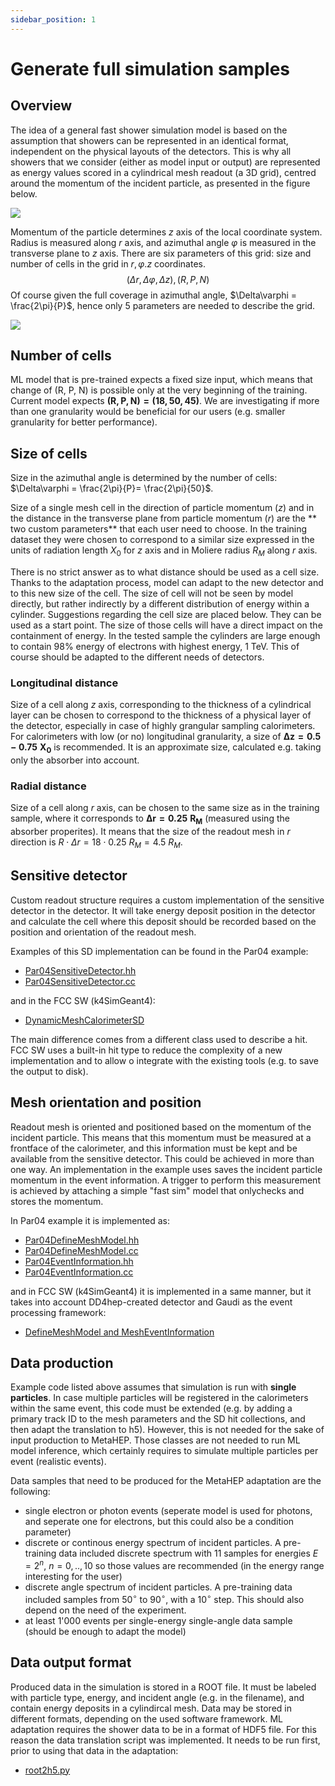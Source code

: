 ```yaml
---
sidebar_position: 1
---
```


# Generate full simulation samples

## Overview

The idea of a general fast shower simulation model is based on the assumption that showers can be represented in an identical format, independent on the physical layouts of the detectors. This is why all showers that we consider (either as model input or output) are represented as energy values scored in a cylindrical mesh readout (a 3D grid), centred around the momentum of the incident particle, as presented in the figure below.

![](/img/MetaHEP/cylinder_detector.png)

Momentum of the particle determines $z$ axis of the local coordinate system. Radius is measured along $r$ axis, and azimuthal angle $\varphi$ is measured in the transverse plane to $z$ axis. There are six parameters of this grid: size and number of cells in the grid in $r, \varphi. z$ coordinates.
$$
(\Delta r, \Delta \varphi, \Delta z), (R, P, N)
$$
Of course given the full coverage in azimuthal angle, $\Delta\varphi = \frac{2\pi}{P}$, hence only 5 parameters are needed to describe the grid.

![](/img/MetaHEP/cylinder_readout.png) 

## Number of cells

ML model that is pre-trained expects a fixed size input, which means that change of (R, P, N) is possible only at the very beginning of the training. Current model expects $\mathbf{(R,P,N)=(18,50,45)}$. We are investigating if more than one granularity would be beneficial for our users (e.g. smaller granularity for better performance).

## Size of cells

Size in the azimuthal angle is determined by the number of cells: $\Delta\varphi = \frac{2\pi}{P}= \frac{2\pi}{50}$.

Size of a single mesh cell in the direction of particle momentum ($z$) and in the distance in the transverse plane from particle momentum ($r$) are the  ** two custom parameters** that each user need to choose. In the training dataset they were chosen to correspond to a similar size expressed in the units of radiation length $X_0$ for $z$ axis and in Moliere radius $R_M$ along $r$ axis.

There is no strict answer as to what distance should be used as a cell size. Thanks to the adaptation process, model can adapt to the new detector and to this new size of the cell. The size of cell will not be seen by model directly, but rather indirectly by a different distribution of energy within a cylinder. Suggestions regarding the cell size are placed below. They can be used as a start point. The size of those cells will have a direct impact on the containment of energy. In the tested sample the cylinders are large enough to contain $98\%$ energy of electrons with highest energy, 1 TeV. This of course should be adapted to the different needs of detectors.

### Longitudinal distance

Size of a cell along $z$ axis, corresponding to the thickness of a cylindrical layer can be chosen to correspond to the thickness of a physical layer of the detector, especially in case of highly grangular sampling calorimeters. For calorimeters with low (or no) longitudinal granularity, a size of $\mathbf{\Delta z = 0.5 - 0.75~X_0}$ is recommended. It is an approximate size, calculated e.g. taking only the absorber into account.

### Radial distance

Size of a cell along $r$ axis, can be chosen to the same size as in the training sample, where it corresponds to  $\mathbf{\Delta r = 0.25~R_M}$ (measured using the absorber properites). It means that the size of the readout mesh in $r$ direction is $R\cdot\Delta r=18\cdot 0.25~R_M=4.5~R_M$.

## Sensitive detector

Custom readout structure requires a custom implementation of the sensitive detector in the detector. It will take energy deposit position in the detector and calculate the cell where this deposit should be recorded based on the position and orientation of the readout mesh.

Examples of this SD implementation can be found in the Par04 example:
- [Par04SensitiveDetector.hh](https://gitlab.cern.ch/geant4/geant4/-/blob/master/examples/extended/parameterisations/Par04/include/Par04SensitiveDetector.hh)
- [Par04SensitiveDetector.cc](https://gitlab.cern.ch/geant4/geant4/-/blob/master/examples/extended/parameterisations/Par04/src/Par04SensitiveDetector.cc)

and in the FCC SW (k4SimGeant4):
- [DynamicMeshCalorimeterSD](https://github.com/HEP-FCC/k4SimGeant4/commit/d98905859296bdb291cc8644b86c6b3515730fa0)

The main difference comes from a different class used to describe a hit. FCC SW uses a built-in hit type to reduce the complexity of a new implementation and to allow o integrate with the existing tools (e.g. to save the output to disk).

## Mesh orientation and position

Readout mesh is oriented and positioned based on the momentum of the incident particle. This means that this momentum must be measured at a frontface of the calorimeter, and this information must be kept and be available from the sensitive detector. This could be achieved in more than one way. An implementation in the example uses saves the incident particle momentum in the event information. A trigger to perform this measurement is achieved by attaching a simple "fast sim" model that onlychecks and stores the momentum.

In Par04 example it is implemented as:
- [Par04DefineMeshModel.hh](https://gitlab.cern.ch/geant4/geant4/-/blob/master/examples/extended/parameterisations/Par04/include/Par04DefineMeshModel.hh)
- [Par04DefineMeshModel.cc](https://gitlab.cern.ch/geant4/geant4/-/blob/master/examples/extended/parameterisations/Par04/src/Par04DefineMeshModel.cc)
- [Par04EventInformation.hh](https://gitlab.cern.ch/geant4/geant4/-/blob/master/examples/extended/parameterisations/Par04/include/Par04EventInformation.hh)
- [Par04EventInformation.cc](https://gitlab.cern.ch/geant4/geant4/-/blob/master/examples/extended/parameterisations/Par04/src/Par04EventInformation.cc)

and in FCC SW (k4SimGeant4) it is implemented in a same manner, but it takes into account DD4hep-created detector and Gaudi as the event processing framework:
- [DefineMeshModel and MeshEventInformation](https://github.com/HEP-FCC/k4SimGeant4/commit/70f37cf21723504ebabdf5fe82526be43782482e)


## Data production

Example code listed above assumes that simulation is run with **single particles**. In case multiple particles will be registered in the calorimeters within the same event, this code must be extended (e.g. by adding a primary track ID to the mesh parameters and the SD hit collections, and then adapt the translation to h5). However, this is not needed for the sake of input production to MetaHEP. Those classes are not needed to run ML model inference, which certainly requires to simulate multiple particles per event (realistic events).

Data samples that need to be produced for the MetaHEP adaptation are the following:
- single electron or photon events (seperate model is used for photons, and seperate one for electrons, but this could also be a condition parameter)
- discrete or continous energy spectrum of incident particles. A pre-training data included discrete spectrum with 11 samples for energies $E=2^n,~n=0,..,10$ so those values are recommended (in the energy range interesting for the user)
- discrete angle spectrum of incident particles. A pre-training data included samples from $50^\circ$ to $90^\circ$, with a $10^\circ$ step. This should also depend on the need of the experiment.
- at least 1'000 events per single-energy single-angle data sample (should be enough to adapt the model)

## Data output format

Produced data in the simulation is stored in a ROOT file. It must be labeled with particle type, energy, and incident angle (e.g. in the filename), and contain energy deposits in a cylindircal mesh. Data may be stored in different formats, depending on the used software framework. ML adaptation requires the shower data to be in a format of HDF5 file. For this reason the data translation script was implemented. It needs to be run first, prior to using that data in the adaptation:

- [root2h5.py](https://gitlab.cern.ch/fastsim/par04/-/blob/master/training/root2h5.py)